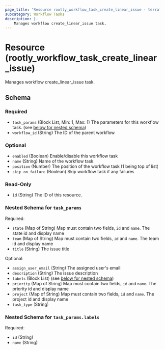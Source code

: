 ```yaml
---
page_title: "Resource rootly_workflow_task_create_linear_issue - terraform-provider-rootly"
subcategory: Workflow Tasks
description: |-
    Manages workflow create_linear_issue task.
---
```


# Resource (rootly_workflow_task_create_linear_issue)

Manages workflow create_linear_issue task.



<!-- schema generated by tfplugindocs -->
## Schema

### Required

- `task_params` (Block List, Min: 1, Max: 1) The parameters for this workflow task. (see [below for nested schema](#nestedblock--task_params))
- `workflow_id` (String) The ID of the parent workflow

### Optional

- `enabled` (Boolean) Enable/disable this workflow task
- `name` (String) Name of the workflow task
- `position` (Number) The position of the workflow task (1 being top of list)
- `skip_on_failure` (Boolean) Skip workflow task if any failures

### Read-Only

- `id` (String) The ID of this resource.

<a id="nestedblock--task_params"></a>
### Nested Schema for `task_params`

Required:

- `state` (Map of String) Map must contain two fields, `id` and `name`. The state id and display name
- `team` (Map of String) Map must contain two fields, `id` and `name`. The team id and display name
- `title` (String) The issue title

Optional:

- `assign_user_email` (String) The assigned user's email
- `description` (String) The issue description
- `labels` (Block List) (see [below for nested schema](#nestedblock--task_params--labels))
- `priority` (Map of String) Map must contain two fields, `id` and `name`. The priority id and display name
- `project` (Map of String) Map must contain two fields, `id` and `name`. The project id and display name
- `task_type` (String)

<a id="nestedblock--task_params--labels"></a>
### Nested Schema for `task_params.labels`

Required:

- `id` (String)
- `name` (String)
